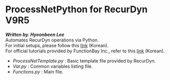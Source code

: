 # ProcessNetPython for RecurDyn V9R5
***Written by. Hyeonbeen Lee***  
Automates RecurDyn operations via Python.  
For initial setups, please follow this [link](http://www.safetyman.kr/processnet-python-%ec%82%ac%ec%9a%a9%eb%b2%95/) (Korean).    
For official tutorials provided by FunctionBay Inc., refer to this [link](https://www.youtube.com/watch?v=QjCFDidGmHo) (Korean).
 * *ProcessNetTemplate.py* : Basic template file provided by RecurDyn.
 * *Var.py* : Common variables listing file.
 * *Functions.py* : Main file.